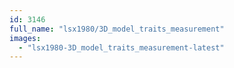 ```yaml
---
id: 3146
full_name: "lsx1980/3D_model_traits_measurement"
images: 
  - "lsx1980-3D_model_traits_measurement-latest"
---
```

